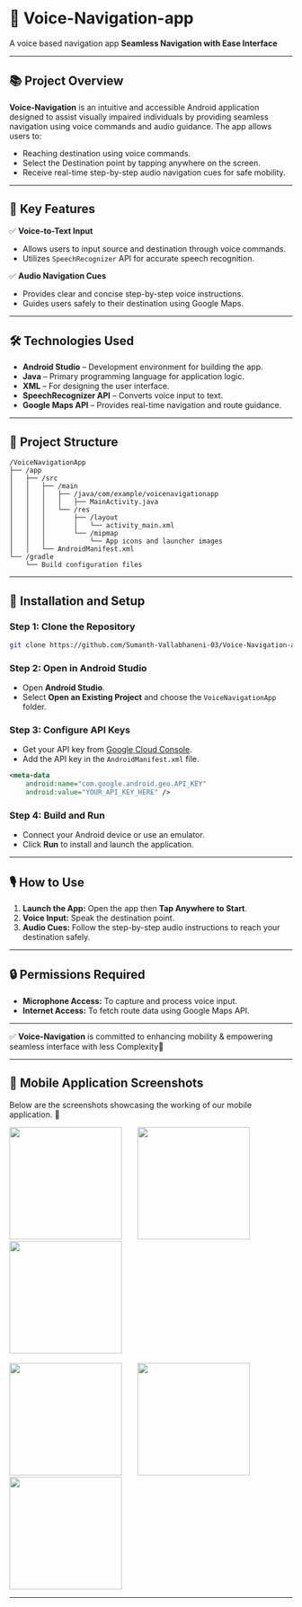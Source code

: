# 📱 Voice-Navigation-app
A voice based navigation app
**Seamless Navigation with Ease Interface**  

---

## 📚 **Project Overview**  
**Voice-Navigation** is an intuitive and accessible Android application designed to assist visually impaired individuals by providing seamless navigation using voice commands and audio guidance. The app allows users to:  

- Reaching destination using voice commands.  
- Select the Destination point by tapping anywhere on the screen.  
- Receive real-time step-by-step audio navigation cues for safe mobility.  

---

## 🎯 **Key Features**  

✅ **Voice-to-Text Input**  
- Allows users to input source and destination through voice commands.  
- Utilizes `SpeechRecognizer` API for accurate speech recognition.  

✅ **Audio Navigation Cues**  
- Provides clear and concise step-by-step voice instructions.  
- Guides users safely to their destination using Google Maps.  

---

## 🛠️ **Technologies Used**  

- **Android Studio** – Development environment for building the app.  
- **Java** – Primary programming language for application logic.  
- **XML** – For designing the user interface.  
- **SpeechRecognizer API** – Converts voice input to text.  
- **Google Maps API** – Provides real-time navigation and route guidance.  

---

## 📂 **Project Structure**  

```
/VoiceNavigationApp
├── /app
│   ├── /src
│   │   ├── /main
│   │   │   ├── /java/com/example/voicenavigationapp
│   │   │   │   ├── MainActivity.java
│   │   │   └── /res
│   │   │       ├── /layout
│   │   │       │   └── activity_main.xml
│   │   │       └── /mipmap
│   │   │           └── App icons and launcher images
│   │   └── AndroidManifest.xml
└── /gradle
    └── Build configuration files
```

---

## 🚀 **Installation and Setup**  

### **Step 1: Clone the Repository**  
```bash
git clone https://github.com/Sumanth-Vallabhaneni-03/Voice-Navigation-app.git
```

### **Step 2: Open in Android Studio**  
- Open **Android Studio**.  
- Select **Open an Existing Project** and choose the `VoiceNavigationApp` folder.  

### **Step 3: Configure API Keys**  
- Get your API key from [Google Cloud Console](https://console.cloud.google.com/).  
- Add the API key in the `AndroidManifest.xml` file.  

```xml
<meta-data
    android:name="com.google.android.geo.API_KEY"
    android:value="YOUR_API_KEY_HERE" />
```

### **Step 4: Build and Run**  
- Connect your Android device or use an emulator.  
- Click **Run** to install and launch the application.  

---

## 🎙️ **How to Use**  

1. **Launch the App:** Open the app then **Tap Anywhere to Start**.  
2. **Voice Input:** Speak the destination point.  
3. **Audio Cues:** Follow the step-by-step audio instructions to reach your destination safely.  

---

## 🔒 **Permissions Required**  

- **Microphone Access:** To capture and process voice input.  
- **Internet Access:** To fetch route data using Google Maps API.  


---

✅ **Voice-Navigation** is committed to enhancing mobility & empowering seamless interface with less Complexity🌟

---

## 📱 Mobile Application Screenshots  
Below are the screenshots showcasing the working of our mobile application. 🚀  

<p>
  <img src="https://github.com/user-attachments/assets/791ad337-aee3-4fc8-9c1f-d06712b86906" width="200">&nbsp;&nbsp;&nbsp;&nbsp;&nbsp;&nbsp;
  <img src="https://github.com/user-attachments/assets/1e929868-d2c5-4c41-8aa3-f56c219ba01c" width="200">&nbsp;&nbsp;&nbsp;&nbsp;&nbsp;&nbsp;
  <img src="https://github.com/user-attachments/assets/785dd713-1cf3-4e25-8c07-c68124f50174" width="200">
    <br><br>
  <img src="https://github.com/user-attachments/assets/bdeaea00-f0d7-479b-9dee-39bea05acb39" width="200">&nbsp;&nbsp;&nbsp;&nbsp;&nbsp;&nbsp;
  <img src="https://github.com/user-attachments/assets/b04d0791-d892-4ea7-bdeb-1bed85e0cc68" width="200">&nbsp;&nbsp;&nbsp;&nbsp;&nbsp;&nbsp;
  <img src="https://github.com/user-attachments/assets/79d8d513-8d9f-4ae1-aa9b-4c9481432a74" width="200">
</p>

---
